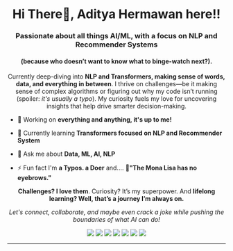 <h1 align="center">Hi There👋, Aditya Hermawan here!!</h1>
<h3 align="center">Passionate about all things AI/ML, with a focus on NLP and Recommender Systems</h3>
<h4 align='center'>(because who doesn’t want to know what to binge-watch next?).</h4>

<p align='center'>Currently deep-diving into <b>NLP and Transformers, making sense of words, data, and everything in between</b>. I thrive on challenges—be it making sense of complex algorithms or figuring out why my code isn’t running (spoiler: <i>it's usually a typo</i>). My curiosity fuels my love for uncovering insights that help drive smarter decision-making.</p>

- 🔭 Working on **everything and anything, it's up to me!**

- 🌱 Currently learning **Transformers focused on NLP and Recommender System**

- 💬 Ask me about **Data, ML, AI, NLP**

- ⚡ Fun fact I'm **a Typos. a Doer** and.... **🤫"The Mona Lisa has no eyebrows."**


<p align='center'><b>Challenges? I love them</b>. Curiosity? It’s my superpower. And <b>lifelong learning? Well, that’s a journey I’m always on.</b></p>
<p align='center'><i>Let's connect, collaborate, and maybe even crack a joke while pushing the boundaries of what AI can do!</i></p>


<p align="center">
<img src="https://img.shields.io/badge/Data Science-brown"> <img src="https://img.shields.io/badge/Machine Learning-green"> <img src="https://img.shields.io/badge/Deep Learning-red"> <img src="https://img.shields.io/badge/Transformers-magenta"> <img src="https://img.shields.io/badge/Natural Language Processing-yellow"> <img src="https://img.shields.io/badge/Recommender System-blue"> <img src="https://img.shields.io/badge/...-red">
</p>
<hr>
